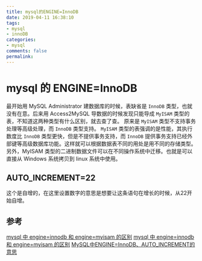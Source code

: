 ```yaml
---
title: mysql的ENGINE=InnoDB
date: 2019-04-11 16:38:10
tags:
- mysql
- innoDB
categories:
- mysql
comments: false
permalink:
---
```


# mysql 的 ENGINE=InnoDB

最开始用 MySQL Administrator 建数据库的时候，表缺省是 `InnoDB` 类型，也就没有在意。后来用 Access2MySQL 导数据的时候发现只能导成 `MyISAM` 类型的表，不知道这两种类型有什么区别，就去查了查。
原来是 `MyISAM` 类型不支持事务处理等高级处理，而 `InnoDB` 类型支持。 `MyISAM` 类型的表强调的是性能，其执行数度比 `InnoDB` 类型更快，但是不提供事务支持，而 `InnoDB` 提供事务支持已经外部键等高级数据库功能。这样就可以根据数据表不同的用处是用不同的存储类型。
另外，MyISAM 类型的二进制数据文件可以在不同操作系统中迁移。也就是可以直接从 Windows 系统拷贝到 linux 系统中使用。

## AUTO_INCREMENT=22

这个是自增的，在这里设置数字的意思是想要让这条语句在增长的时候，从22开始自增。

## 参考

[mysql 中 engine=innodb 和 engine=myisam 的区别](https://www.waitig.com/mysql%E4%B8%ADengineinnodb%E5%92%8Cenginemyisam%E7%9A%84%E5%8C%BA%E5%88%AB.html)
[mysql 中 engine=innodb 和 engine=myisam 的区别](https://blog.csdn.net/feng88724/article/details/6829416)
[MySQL中ENGINE=InnoDB、AUTO_INCREMENT的意思](https://blog.csdn.net/yuxinha11/article/details/80090197)